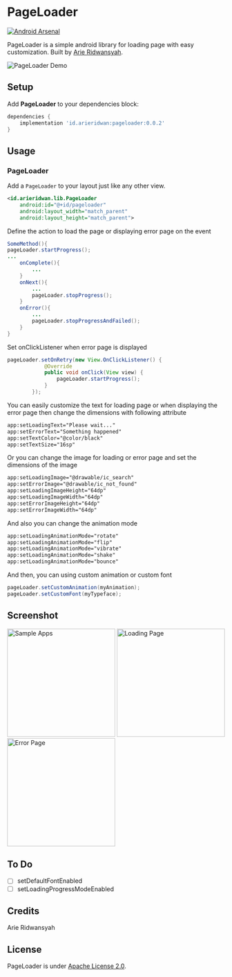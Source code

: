 # PageLoader
 [![Android Arsenal](https://img.shields.io/badge/Android%20Arsenal-PageLoader-brightgreen.svg?style=flat)](http://android-arsenal.com/details/1/4761)
 
PageLoader is a simple android library for loading page with easy customization. Built by [Arie Ridwansyah](https://github.com/arieridwan8).

![PageLoader Demo](screenshots/demo.gif)
## Setup
Add __PageLoader__ to your dependencies block:
```groovy
dependencies {
    implementation 'id.arieridwan:pageloader:0.0.2'
}
```
## Usage
### PageLoader
Add a `PageLoader` to your layout just like any other view.
```xml
<id.arieridwan.lib.PageLoader
    android:id="@+id/pageloader"
    android:layout_width="match_parent"
    android:layout_height="match_parent">
```
Define the action to load the page or displaying error page on the event
```java
SomeMethod(){
pageLoader.startProgress();
...
    onComplete(){
        ...
    }
    onNext(){
        ...
        pageLoader.stopProgress();
    }
    onError(){
        ...
        pageLoader.stopProgressAndFailed();
    }
}
```
Set onClickListener  when error page is displayed
```java
pageLoader.setOnRetry(new View.OnClickListener() {
            @Override
            public void onClick(View view) {
                pageLoader.startProgress();
            }
        });
```
You can easily customize the text for loading page or when displaying the error page then change the dimensions with following attribute
```xml
app:setLoadingText="Please wait..."
app:setErrorText="Something happened"
app:setTextColor="@color/black"
app:setTextSize="16sp"
```
Or you can change the image for loading or error page and set the dimensions of the image
```xml
app:setLoadingImage="@drawable/ic_search"
app:setErrorImage="@drawable/ic_not_found"
app:setLoadingImageHeight="64dp"
app:setLoadingImageWidth="64dp"
app:setErrorImageHeight="64dp"
app:setErrorImageWidth="64dp"        
```
And also you can change the animation mode
```xml
app:setLoadingAnimationMode="rotate"
app:setLoadingAnimationMode="flip"
app:setLoadingAnimationMode="vibrate"
app:setLoadingAnimationMode="shake"
app:setLoadingAnimationMode="bounce"
```
And then, you can using custom animation or custom font
```java
pageLoader.setCustomAnimation(myAnimation);
pageLoader.setCustomFont(myTypeface);
```
## Screenshot
<p>
<img src="https://github.com/arieridwan8/pageloader/blob/master/screenshots/image_zero.png" alt="Sample Apps" width="250"/>
<img src="https://github.com/arieridwan8/pageloader/blob/master/screenshots/image_one.png" alt="Loading Page" width="250"/>
<img src="https://github.com/arieridwan8/pageloader/blob/master/screenshots/image_two.png" alt="Error Page" width="250"/>
</p>

## To Do 
- [ ] setDefaultFontEnabled
- [ ] setLoadingProgressModeEnabled

## Credits
Arie Ridwansyah

## License
PageLoader is under [Apache License 2.0](https://github.com/arieridwan8/pageloader/blob/master/LICENSE.txt).

